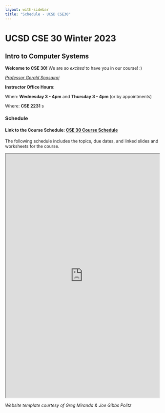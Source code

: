 ```yaml
---
layout: with-sidebar
title: "Schedule - UCSD CSE30"
---
```


# UCSD CSE 30 Winter 2023

## Intro to Computer Systems

**Welcome to CSE 30!** We are so _excited_ to have you in our course! :) 

[_Professor Gerald Soosairaj_](https://geraldsoosairaj.github.io/)

**Instructor Office Hours:**

When: **Wednesday 3 - 4pm** and **Thursday 3 - 4pm** (or by appointments)

Where: **CSE 2231** s


### Schedule

#### Link to the Course Schedule: [CSE 30 Course Schedule](https://docs.google.com/spreadsheets/d/1IwO-H9SwEh_yTcvxM0qLv07Qm0VXYQfJi--L4qpEAbA/edit?usp=sharing)

The following schedule includes the topics, due dates, and linked slides and worksheets for the course.

<iframe src="https://docs.google.com/spreadsheets/d/e/2PACX-1vTokw3NxKq2dvnjq_a1BmFOM3rFAoews8cptC5V4DJAB6shOFVRO36qe8tN8QHMW-qxf0aztO7HZKpB/pubhtml?widget=true&amp;headers=false" width="100%" height="800px"></iframe>

_Website template courtesy of Greg Miranda & Joe Gibbs Politz_
